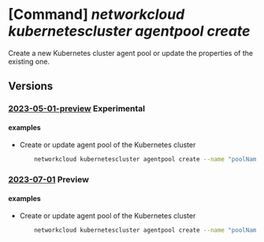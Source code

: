 # [Command] _networkcloud kubernetescluster agentpool create_

Create a new Kubernetes cluster agent pool or update the properties of the existing one.

## Versions

### [2023-05-01-preview](/Resources/mgmt-plane/L3N1YnNjcmlwdGlvbnMve30vcmVzb3VyY2Vncm91cHMve30vcHJvdmlkZXJzL21pY3Jvc29mdC5uZXR3b3JrY2xvdWQva3ViZXJuZXRlc2NsdXN0ZXJzL3t9L2FnZW50cG9vbHMve30=/2023-05-01-preview.xml) **Experimental**

<!-- mgmt-plane /subscriptions/{}/resourcegroups/{}/providers/microsoft.networkcloud/kubernetesclusters/{}/agentpools/{} 2023-05-01-preview -->

#### examples

- Create or update agent pool of the Kubernetes cluster
    ```bash
        networkcloud kubernetescluster agentpool create --name "poolName" --kubernetes-cluster-name "kubernetesClusterName" --resource-group "resourceGroupName" --admin-username "azureuser" --ssh-key-values 'ssh-rsa AAAAB3NzaC1yc2EAAAADAQABAAABgt5SjWU= admin@vm' --count 3 --mode "System" --vm-sku-name "NC_M16_v1" --agent-options hugepages-count=96 hugepages-size="1G" --attached-network-configuration l2-networks="[{networkId:'/subscriptions/123e4567-e89b-12d3-a456-426655440000/resourceGroups/resourceGroupName/providers/Microsoft.NetworkCloud/l2Networks/l2NetworkName',pluginType:'DPDK'}]" l3-networks="[{networkId:'/subscriptions/123e4567-e89b-12d3-a456-426655440000/resourceGroups/resourceGroupName/providers/Microsoft.NetworkCloud/l3Networks/l3NetworkName,pluginType:'SRIOV',ipamEnabled:'False'}]" trunked-networks="[{networkId:'/subscriptions/123e4567-e89b-12d3-a456-426655440000/resourceGroups/resourceGroupName/providers/Microsoft.NetworkCloud/trunkedNetworks/trunkedNetworkName',pluginType:'MACVLAN'}]" --labels="[{key:'kubernetes.label',value:'true'}]" --taints="[{key:'kubernetes.taint',value:'true'}]" --upgrade-settings max-surge="1" --availability-zones="['zone1','zone2']"
    ```

### [2023-07-01](/Resources/mgmt-plane/L3N1YnNjcmlwdGlvbnMve30vcmVzb3VyY2Vncm91cHMve30vcHJvdmlkZXJzL21pY3Jvc29mdC5uZXR3b3JrY2xvdWQva3ViZXJuZXRlc2NsdXN0ZXJzL3t9L2FnZW50cG9vbHMve30=/2023-07-01.xml) **Preview**

<!-- mgmt-plane /subscriptions/{}/resourcegroups/{}/providers/microsoft.networkcloud/kubernetesclusters/{}/agentpools/{} 2023-07-01 -->

#### examples

- Create or update agent pool of the Kubernetes cluster
    ```bash
        networkcloud kubernetescluster agentpool create --name "poolName" --kubernetes-cluster-name "kubernetesClusterName" --resource-group "resourceGroupName" --admin-username "azureuser" --ssh-key-values 'ssh-rsa AAAAB3NzaC1yc2EAAAADAQABAAABgt5SjWU= admin@vm' --count 3 --mode "System" --vm-sku-name "NC_M16_v1" --agent-options hugepages-count=96 hugepages-size="1G" --attached-network-configuration l2-networks="[{networkId:'/subscriptions/123e4567-e89b-12d3-a456-426655440000/resourceGroups/resourceGroupName/providers/Microsoft.NetworkCloud/l2Networks/l2NetworkName',pluginType:'DPDK'}]" l3-networks="[{networkId:'/subscriptions/123e4567-e89b-12d3-a456-426655440000/resourceGroups/resourceGroupName/providers/Microsoft.NetworkCloud/l3Networks/l3NetworkName,pluginType:'SRIOV',ipamEnabled:'False'}]" trunked-networks="[{networkId:'/subscriptions/123e4567-e89b-12d3-a456-426655440000/resourceGroups/resourceGroupName/providers/Microsoft.NetworkCloud/trunkedNetworks/trunkedNetworkName',pluginType:'MACVLAN'}]" --labels="[{key:'kubernetes.label',value:'true'}]" --taints="[{key:'kubernetes.taint',value:'true'}]" --upgrade-settings max-surge="1" --availability-zones="['zone1','zone2']"
    ```
